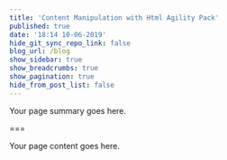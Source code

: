 ```yaml
---
title: 'Content Manipulation with Html Agility Pack'
published: true
date: '18:14 10-06-2019'
hide_git_sync_repo_link: false
blog_url: /blog
show_sidebar: true
show_breadcrumbs: true
show_pagination: true
hide_from_post_list: false
---
```


Your page summary goes here.

===

Your page content goes here.